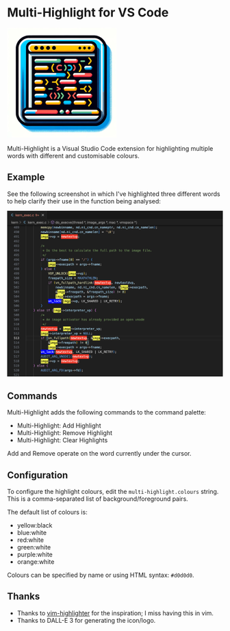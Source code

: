 # Multi-Highlight for VS Code

![Multi-Highlight](images/icon.png)

Multi-Highlight is a Visual Studio Code extension for highlighting multiple
words with different and customisable colours.

## Example

See the following screenshot in which I've highlighted three different words to
help clarify their use in the function being analysed:

![Screenshot](images/screenshot.png)

## Commands

Multi-Highlight adds the following commands to the command palette:

- Multi-Highlight: Add Highlight
- Multi-Highlight: Remove Highlight
- Multi-Highlight: Clear Highlights

Add and Remove operate on the word currently under the cursor.

## Configuration

To configure the highlight colours, edit the `multi-highlight.colours` string.
This is a comma-separated list of background/foreground pairs.

The default list of colours is:

- yellow:black
- blue:white
- red:white
- green:white
- purple:white
- orange:white

Colours can be specified by name or using HTML syntax: `#d0d0d0`.

## Thanks

- Thanks to [vim-highlighter](https://github.com/azabiong/vim-highlighter) for
  the inspiration; I miss having this in vim.
- Thanks to DALL-E 3 for generating the icon/logo.
